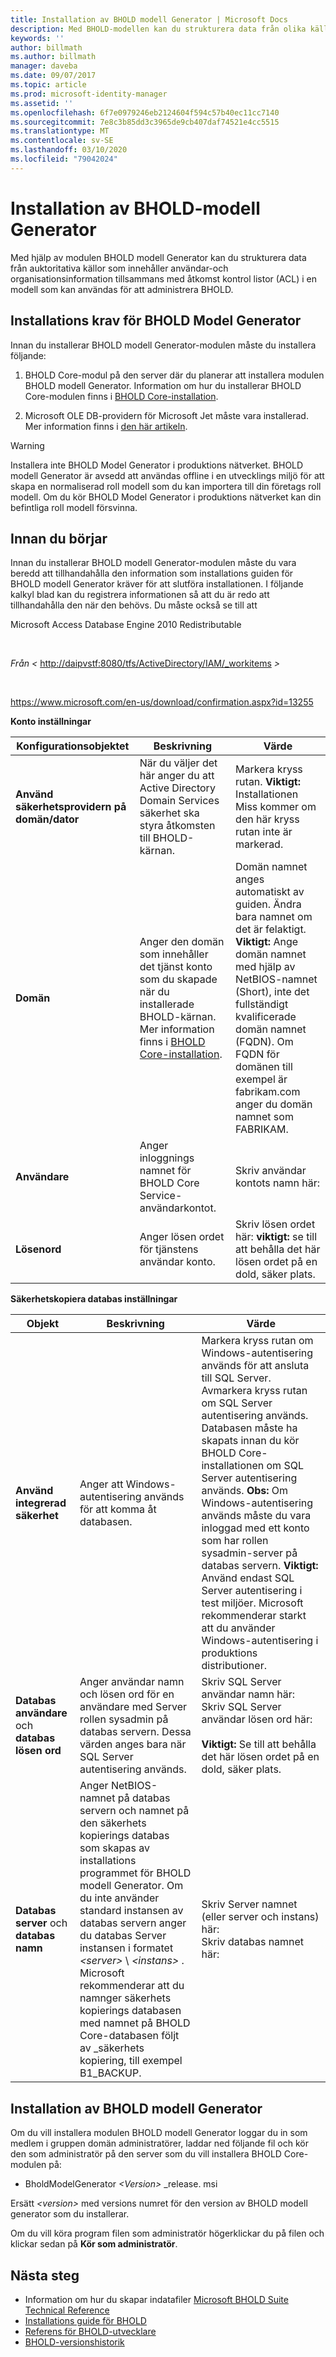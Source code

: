 ```yaml
---
title: Installation av BHOLD modell Generator | Microsoft Docs
description: Med BHOLD-modellen kan du strukturera data från olika källor
keywords: ''
author: billmath
ms.author: billmath
manager: daveba
ms.date: 09/07/2017
ms.topic: article
ms.prod: microsoft-identity-manager
ms.assetid: ''
ms.openlocfilehash: 6f7e0979246eb2124604f594c57b40ec11cc7140
ms.sourcegitcommit: 7e8c3b85dd3c3965de9cb407daf74521e4cc5515
ms.translationtype: MT
ms.contentlocale: sv-SE
ms.lasthandoff: 03/10/2020
ms.locfileid: "79042024"
---
```

# <a name="bhold-model-generator-installation"></a>Installation av BHOLD-modell Generator

Med hjälp av modulen BHOLD modell Generator kan du strukturera data från auktoritativa källor som innehåller användar-och organisationsinformation tillsammans med åtkomst kontrol listor (ACL) i en modell som kan användas för att administrera BHOLD.

## <a name="bhold-model-generator-installation-requirements"></a>Installations krav för BHOLD Model Generator 

Innan du installerar BHOLD modell Generator-modulen måste du installera följande:

1. BHOLD Core-modul på den server där du planerar att installera modulen BHOLD modell Generator. Information om hur du installerar BHOLD Core-modulen finns i [BHOLD Core-installation](https://technet.microsoft.com/library/jj134095(v=ws.10).aspx).

2. Microsoft OLE DB-providern för Microsoft Jet måste vara installerad. Mer information finns i [den här artikeln](https://support.microsoft.com/kb/271908).

> [!WARNING]
> Installera inte BHOLD Model Generator i produktions nätverket. BHOLD modell Generator är avsedd att användas offline i en utvecklings miljö för att skapa en normaliserad roll modell som du kan importera till din företags roll modell. Om du kör BHOLD Model Generator i produktions nätverket kan din befintliga roll modell försvinna.

## <a name="before-you-begin"></a>Innan du börjar

Innan du installerar BHOLD modell Generator-modulen måste du vara beredd att tillhandahålla den information som installations guiden för BHOLD modell Generator kräver för att slutföra installationen. I följande kalkyl blad kan du registrera informationen så att du är redo att tillhandahålla den när den behövs. Du måste också se till att

Microsoft Access Database Engine 2010 Redistributable

 

*Från \<* <http://daipvstf:8080/tfs/ActiveDirectory/IAM/_workitems> *\>*

 

<https://www.microsoft.com/en-us/download/confirmation.aspx?id=13255>

**Konto inställningar**

| **Konfigurationsobjektet**                                    | **Beskrivning**                                                                                                                                                                                                           | **Värde**                                                                                                                                                                                                                                                                                                            |
|---------------------------------------------|---------------------------------------------------------------------------------------------------------------------------------------------------------------------------------------------------------------------------|----------------------------------------------------------------------------------------------------------------------------------------------------------------------------------------------------------------------------------------------------------------------------------------------------------------------|
| **Använd säkerhetsprovidern på domän/dator** | När du väljer det här anger du att Active Directory Domain Services säkerhet ska styra åtkomsten till BHOLD-kärnan.                                                                                                                | Markera kryss rutan. **Viktigt:** Installationen Miss kommer om den här kryss rutan inte är markerad.                                                                                                                                                                                                                   |
| **Domän**                                  | Anger den domän som innehåller det tjänst konto som du skapade när du installerade BHOLD-kärnan. Mer information finns i [BHOLD Core-installation](https://technet.microsoft.com/library/jj134095(v=ws.10).aspx). | Domän namnet anges automatiskt av guiden. Ändra bara namnet om det är felaktigt. **Viktigt:** Ange domän namnet med hjälp av NetBIOS-namnet (Short), inte det fullständigt kvalificerade domän namnet (FQDN). Om FQDN för domänen till exempel är fabrikam.com anger du domän namnet som FABRIKAM. |
| **Användare**                                    | Anger inloggnings namnet för BHOLD Core Service-användarkontot.                                                                                                                                                          | Skriv användar kontots namn här:                                                                                                                                                                                                                                                                                    |
| **Lösenord**                                | Anger lösen ordet för tjänstens användar konto.                                                                                                                                                                       | Skriv lösen ordet här: **viktigt:** se till att behålla det här lösen ordet på en dold, säker plats.                                                                                                                                                                                                                  |

**Säkerhetskopiera databas inställningar**

| Objekt                                        | Beskrivning                                                                                                                                                                                                                                                                                                                                                                                                                  | Värde                                                                                                                                                                                                                                                                                                                                                                                                                                                                                                                                                               |
|---------------------------------------------|------------------------------------------------------------------------------------------------------------------------------------------------------------------------------------------------------------------------------------------------------------------------------------------------------------------------------------------------------------------------------------------------------------------------------|---------------------------------------------------------------------------------------------------------------------------------------------------------------------------------------------------------------------------------------------------------------------------------------------------------------------------------------------------------------------------------------------------------------------------------------------------------------------------------------------------------------------------------------------------------------------|
| **Använd integrerad säkerhet**                 | Anger att Windows-autentisering används för att komma åt databasen.                                                                                                                                                                                                                                                                                                                                                        | Markera kryss rutan om Windows-autentisering används för att ansluta till SQL Server. Avmarkera kryss rutan om SQL Server autentisering används. Databasen måste ha skapats innan du kör BHOLD Core-installationen om SQL Server autentisering används. **Obs:** Om Windows-autentisering används måste du vara inloggad med ett konto som har rollen sysadmin-server på databas servern. **Viktigt:** Använd endast SQL Server autentisering i test miljöer. Microsoft rekommenderar starkt att du använder Windows-autentisering i produktions distributioner. |
| **Databas användare** och **databas lösen ord** | Anger användar namn och lösen ord för en användare med Server rollen sysadmin på databas servern. Dessa värden anges bara när SQL Server autentisering används.                                                                                                                                                                                                                                                  | Skriv SQL Server användar namn här: Skriv SQL Server användar lösen ord här: </br></br> **Viktigt:** Se till att behålla det här lösen ordet på en dold, säker plats.                                                                                                                                                                                                                                                                                                                                                                                                           |
| **Databas server** och **databas namn**   | Anger NetBIOS-namnet på databas servern och namnet på den säkerhets kopierings databas som skapas av installations programmet för BHOLD modell Generator. Om du inte använder standard instansen av databas servern anger du databas Server instansen i formatet *\<server\>* \\ *\<instans\>* .  Microsoft rekommenderar att du namnger säkerhets kopierings databasen med namnet på BHOLD Core-databasen följt av \_säkerhets kopiering, till exempel B1_BACKUP. | Skriv Server namnet (eller server och instans) här: </br> Skriv databas namnet här:

## <a name="bhold-model-generator-setup"></a>Installation av BHOLD modell Generator

Om du vill installera modulen BHOLD modell Generator loggar du in som medlem i gruppen domän administratörer, laddar ned följande fil och kör den som administratör på den server som du vill installera BHOLD Core-modulen på:

- BholdModelGenerator *\<Version\>* \_release. msi

Ersätt *\<version\>* med versions numret för den version av BHOLD modell generator som du installerar.

Om du vill köra program filen som administratör högerklickar du på filen och klickar sedan på **Kör som administratör**.

## <a name="next-steps"></a>Nästa steg

- Information om hur du skapar indatafiler [Microsoft BHOLD Suite Technical Reference](https://technet.microsoft.com/library/jj134935(v=ws.10).aspx)
- [Installations guide för BHOLD](bhold-installation-guide.md)
- [Referens för BHOLD-utvecklare](../reference/mim2016-bhold-developer-reference.md)
- [BHOLD-versionshistorik](../reference/version-bhold-history.md)
